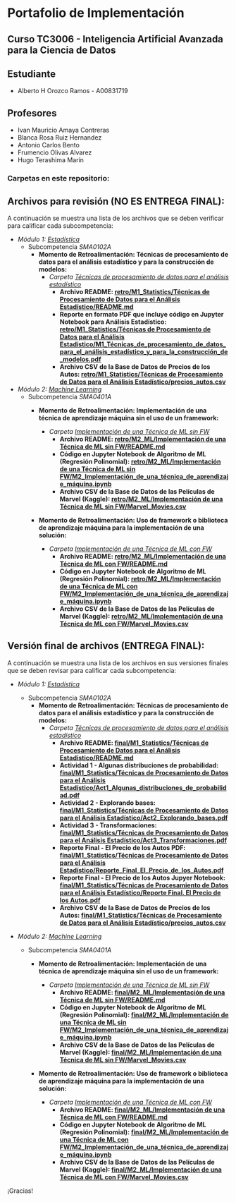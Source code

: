 # Portafolio de Implementación

## Curso TC3006 - Inteligencia Artificial Avanzada para la Ciencia de Datos

## Estudiante
* Alberto H Orozco Ramos - A00831719

## Profesores
* Ivan Mauricio Amaya Contreras
* Blanca Rosa Ruiz Hernandez
* Antonio Carlos Bento
* Frumencio Olivas Alvarez
* Hugo Terashima Marín

### Carpetas en este repositorio:

## **Archivos para revisión** (NO ES ENTREGA FINAL):
A continuación se muestra una lista de los archivos que se deben verificar para calificar cada subcompetencia: 

* *Módulo 1: <a href="https://github.com/4lb3rt0r/TC3006_Portafolio_Implementacion/tree/main/retro/M1_Statistics">Estadística</a>*
	* Subcompetencia *SMA0102A*
		* **Momento de Retroalimentación: Técnicas de procesamiento de datos para el análisis estadístico y para la construcción de modelos:**
			* *Carpeta <a href="https://github.com/4lb3rt0r/TC3006_Portafolio_Implementacion/tree/main/retro/M1_Statistics/T%C3%A9cnicas%20de%20Procesamiento%20de%20Datos%20para%20el%20An%C3%A1lisis%20Estad%C3%ADstico">Técnicas de procesamiento de datos para el análisis estadístico</a>*
				* **Archivo README: <a href="https://github.com/4lb3rt0r/TC3006_Portafolio_Implementacion/blob/main/retro/M1_Statistics/T%C3%A9cnicas%20de%20Procesamiento%20de%20Datos%20para%20el%20An%C3%A1lisis%20Estad%C3%ADstico/README.md">retro/M1_Statistics/Técnicas de Procesamiento de Datos para el Análisis Estadístico/README.md</a>**
 				* **Reporte en formato PDF que incluye código en Jupyter Notebook para Análisis Estadístico: <a href="https://github.com/4lb3rt0r/TC3006_Portafolio_Implementacion/blob/main/retro/M1_Statistics/T%C3%A9cnicas%20de%20Procesamiento%20de%20Datos%20para%20el%20An%C3%A1lisis%20Estad%C3%ADstico/M1_T%C3%A9cnicas_de_procesamiento_de_datos_para_el_an%C3%A1lisis_estad%C3%ADstico_y_para_la_construcci%C3%B3n_de_modelos.pdf">retro/M1_Statistics/Técnicas de Procesamiento de Datos para el Análisis Estadístico/M1_Técnicas_de_procesamiento_de_datos_para_el_análisis_estadístico_y_para_la_construcción_de_modelos.pdf</a>**
				* **Archivo CSV de la Base de Datos de Precios de los Autos: <a href="https://github.com/4lb3rt0r/TC3006_Portafolio_Implementacion/blob/main/retro/M1_Statistics/Tecnicas de procesamiento de datos/Marvel_Movies.csv">retro/M1_Statistics/Técnicas de Procesamiento de Datos para el Análisis Estadístico/precios_autos.csv</a>**
* *Módulo 2: <a href="https://github.com/4lb3rt0r/TC3006_Portafolio_Implementacion/tree/main/retro/M2_ML">Machine Learning</a>*
	* Subcompetencia *SMA0401A*
		* **Momento de Retroalimentación: Implementación de una técnica de aprendizaje máquina sin el uso de un framework:**
			* *Carpeta <a href="https://github.com/4lb3rt0r/TC3006_Portafolio_Implementacion/tree/main/retro/M2_ML/Implementación de una Técnica de ML sin FW">Implementación de una Técnica de ML sin FW</a>*
				* **Archivo README: <a href="https://github.com/4lb3rt0r/TC3006_Portafolio_Implementacion/blob/main/retro/M2_ML/Implementación de una Técnica de ML sin FW/README.md">retro/M2_ML/Implementación de una Técnica de ML sin FW/README.md</a>**
 				* **Código en Jupyter Notebook de Algoritmo de ML (Regresión Polinomial): <a href="https://github.com/4lb3rt0r/TC3006_Portafolio_Implementacion/blob/main/retro/M2_ML/Implementación de una Técnica de ML sin FW/M2_Implementaci%C3%B3n_de_una_t%C3%A9cnica_de_aprendizaje_m%C3%A1quina.ipynb">retro/M2_ML/Implementación de una Técnica de ML sin FW/M2_Implementación_de_una_técnica_de_aprendizaje_máquina.ipynb</a>**
				* **Archivo CSV de la Base de Datos de las Películas de Marvel (Kaggle): <a href="https://github.com/4lb3rt0r/TC3006_Portafolio_Implementacion/blob/main/retro/M2_ML/Implementación de una Técnica de ML sin FW/Marvel_Movies.csv">retro/M2_ML/Implementación de una Técnica de ML sin FW/Marvel_Movies.csv</a>**

		* **Momento de Retroalimentación: Uso de framework o biblioteca de aprendizaje máquina para la implementación de una solución:**
			* *Carpeta <a href="https://github.com/4lb3rt0r/TC3006_Portafolio_Implementacion/tree/main/retro/M2_ML/Implementación de una Técnica de ML con FW">Implementación de una Técnica de ML con FW</a>*
				* **Archivo README: <a href="https://github.com/4lb3rt0r/TC3006_Portafolio_Implementacion/blob/main/retro/M2_ML/Implementación de una Técnica de ML con FW/README.md">retro/M2_ML/Implementación de una Técnica de ML con FW/README.md</a>**
 				* **Código en Jupyter Notebook de Algoritmo de ML (Regresión Polinomial): <a href="https://github.com/4lb3rt0r/TC3006_Portafolio_Implementacion/blob/main/retro/M2_ML/Implementación de una Técnica de ML con FW/M2_Uso_de_framework_o_biblioteca_de_aprendizaje_máquina.ipynb">retro/M2_ML/Implementación de una Técnica de ML con FW/M2_Implementación_de_una_técnica_de_aprendizaje_máquina.ipynb</a>**
				* **Archivo CSV de la Base de Datos de las Películas de Marvel (Kaggle): <a href="https://github.com/4lb3rt0r/TC3006_Portafolio_Implementacion/blob/main/retro/M2_ML/Implementación de una Técnica de ML con FW/Marvel_Movies.csv">retro/M2_ML/Implementación de una Técnica de ML con FW/Marvel_Movies.csv</a>**

## **Versión final de archivos** (ENTREGA FINAL):
A continuación se muestra una lista de los archivos en sus versiones finales que se deben revisar para calificar cada subcompetencia: 

* *Módulo 1: <a href="https://github.com/4lb3rt0r/TC3006_Portafolio_Implementacion/tree/main/final/M1_Statistics">Estadística</a>*
	* Subcompetencia *SMA0102A*
		* **Momento de Retroalimentación: Técnicas de procesamiento de datos para el análisis estadístico y para la construcción de modelos:**
			* *Carpeta <a href="https://github.com/4lb3rt0r/TC3006_Portafolio_Analisis/blob/main/final/M1_Statistics/Técnicas de Procesamiento de Datos para el Análisis Estadístico">Técnicas de procesamiento de datos para el análisis estadístico</a>*
				* **Archivo README: <a href="https://github.com/4lb3rt0r/TC3006_Portafolio_Implementacion/blob/main/final/M1_Statistics/T%C3%A9cnicas%20de%20Procesamiento%20de%20Datos%20para%20el%20An%C3%A1lisis%20Estad%C3%ADstico/README.md">final/M1_Statistics/Técnicas de Procesamiento de Datos para el Análisis Estadístico/README.md</a>**
				* **Actividad 1 - Algunas distribuciones de probabilidad: <a href="https://github.com/4lb3rt0r/TC3006_Portafolio_Analisis/blob/main/final/M1_Statistics/Técnicas de Procesamiento de Datos para el Análisis Estadístico/Act1_Algunas_distribuciones_de_probabilidad.pdf">final/M1_Statistics/Técnicas de Procesamiento de Datos para el Análisis Estadístico/Act1_Algunas_distribuciones_de_probabilidad.pdf</a>**
				* **Actividad 2 - Explorando bases: <a href="https://github.com/4lb3rt0r/TC3006_Portafolio_Analisis/blob/main/final/M1_Statistics/Técnicas de Procesamiento de Datos para el Análisis Estadístico/Act2_Explorando_bases.pdf">final/M1_Statistics/Técnicas de Procesamiento de Datos para el Análisis Estadístico/Act2_Explorando_bases.pdf</a>**
				* **Actividad 3 -  Transformaciones: <a href="https://github.com/4lb3rt0r/TC3006_Portafolio_Analisis/blob/main/final/M1_Statistics/Técnicas de Procesamiento de Datos para el Análisis Estadístico/Act3_Transformaciones.pdf">final/M1_Statistics/Técnicas de Procesamiento de Datos para el Análisis Estadístico/Act3_Transformaciones.pdf</a>**
				* **Reporte Final - El Precio de los Autos PDF: <a href="https://github.com/4lb3rt0r/TC3006_Portafolio_Implementacion/blob/main/final/M1_Statistics/T%C3%A9cnicas%20de%20Procesamiento%20de%20Datos%20para%20el%20An%C3%A1lisis%20Estad%C3%ADstico/Reporte_Final_El_Precio_de_los_Autos.pdf">final/M1_Statistics/Técnicas de Procesamiento de Datos para el Análisis Estadístico/Reporte_Final_El_Precio_de_los_Autos.pdf</a>**
				* **Reporte Final - El Precio de los Autos Jupyer Notebook: <a href="https://github.com/4lb3rt0r/TC3006_Portafolio_Implementacion/blob/main/final/M1_Statistics/T%C3%A9cnicas%20de%20Procesamiento%20de%20Datos%20para%20el%20An%C3%A1lisis%20Estad%C3%ADstico/Reporte_Final_El_Precio_de_los_Autos.ipynb">final/M1_Statistics/Técnicas de Procesamiento de Datos para el Análisis Estadístico/Reporte Final. El Precio de los Autos.pdf</a>**
				* **Archivo CSV de la Base de Datos de Precios de los Autos: <a href="https://github.com/4lb3rt0r/TC3006_Portafolio_Implementacion/blob/main/final/M1_Statistics/T%C3%A9cnicas%20de%20Procesamiento%20de%20Datos%20para%20el%20An%C3%A1lisis%20Estad%C3%ADstico/precios_autos.csv">final/M1_Statistics/Técnicas de Procesamiento de Datos para el Análisis Estadístico/precios_autos.csv</a>**
				
* *Módulo 2: <a href="https://github.com/4lb3rt0r/TC3006_Portafolio_Implementacion/tree/main/final/M2_ML">Machine Learning</a>*
	* Subcompetencia *SMA0401A*
		* **Momento de Retroalimentación: Implementación de una técnica de aprendizaje máquina sin el uso de un framework:**
			* *Carpeta <a href="https://github.com/4lb3rt0r/TC3006_Portafolio_Implementacion/tree/main/final/M2_ML/Implementación de una Técnica de ML sin FW">Implementación de una Técnica de ML sin FW</a>*
				* **Archivo README: <a href="https://github.com/4lb3rt0r/TC3006_Portafolio_Implementacion/blob/main/final/M2_ML/Implementación de una Técnica de ML sin FW/README.md">final/M2_ML/Implementación de una Técnica de ML sin FW/README.md</a>**
 				* **Código en Jupyter Notebook de Algoritmo de ML (Regresión Polinomial): <a href="https://github.com/4lb3rt0r/TC3006_Portafolio_Implementacion/blob/main/final/M2_ML/Implementación de una Técnica de ML sin FW/M2_Implementaci%C3%B3n_de_una_t%C3%A9cnica_de_aprendizaje_m%C3%A1quina.ipynb">final/M2_ML/Implementación de una Técnica de ML sin FW/M2_Implementación_de_una_técnica_de_aprendizaje_máquina.ipynb</a>**
				* **Archivo CSV de la Base de Datos de las Películas de Marvel (Kaggle): <a href="https://github.com/4lb3rt0r/TC3006_Portafolio_Implementacion/blob/main/final/M2_ML/Implementación de una Técnica de ML sin FW/Marvel_Movies.csv">final/M2_ML/Implementación de una Técnica de ML sin FW/Marvel_Movies.csv</a>**

		* **Momento de Retroalimentación: Uso de framework o biblioteca de aprendizaje máquina para la implementación de una solución:**
			* *Carpeta <a href="https://github.com/4lb3rt0r/TC3006_Portafolio_Implementacion/tree/main/final/M2_ML/Implementación de una Técnica de ML con FW">Implementación de una Técnica de ML con FW</a>*
				* **Archivo README: <a href="https://github.com/4lb3rt0r/TC3006_Portafolio_Implementacion/blob/main/final/M2_ML/Implementación de una Técnica de ML con FW/README.md">final/M2_ML/Implementación de una Técnica de ML con FW/README.md</a>**
 				* **Código en Jupyter Notebook de Algoritmo de ML (Regresión Polinomial): <a href="https://github.com/4lb3rt0r/TC3006_Portafolio_Implementacion/blob/main/final/M2_ML/Implementación de una Técnica de ML con FW/M2_Uso_de_framework_o_biblioteca_de_aprendizaje_máquina.ipynb">final/M2_ML/Implementación de una Técnica de ML con FW/M2_Implementación_de_una_técnica_de_aprendizaje_máquina.ipynb</a>**
				* **Archivo CSV de la Base de Datos de las Películas de Marvel (Kaggle): <a href="https://github.com/4lb3rt0r/TC3006_Portafolio_Implementacion/blob/main/final/M2_ML/Implementación de una Técnica de ML con FW/Marvel_Movies.csv">final/M2_ML/Implementación de una Técnica de ML con FW/Marvel_Movies.csv</a>**



¡Gracias!
